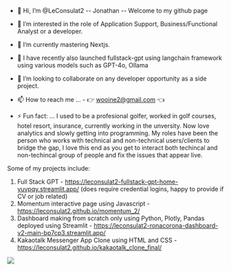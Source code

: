 - 👋 Hi, I’m @LeConsulat2 -- Jonathan -- Welcome to my github page
- 👀 I’m interested in the role of Application Support, Business/Functional Analyst or a developer.
- 🌱 I’m currently mastering Nextjs.
- 📖 I have recently also launched fullstack-gpt using langchain framework using various models such as GPT-4o, Ollama
- 💞️ I’m looking to collaborate on any developer opportunity as a side project.
- 📫 How to reach me ... - 👉 wooine2@gmail.com 👈

- ⚡ Fun fact: ... I used to be a profesional golfer, worked in golf courses, hotel resort, insurance, currently working in the unversity. 
                    Now love analytics and slowly getting into programming. 
                    My roles have been the person who works with technical and non-technical users/clients to bridge the gap,
                   I love this end as you get to interact both techincal and non-techincal group of people and fix the issues that appear live.

Some of my projects include:

1. Full Stack GPT - https://leconsulat2-fullstack-gpt-home-yuvpqy.streamlit.app/ (does require credential logins, happy to provide if CV or job related)
2. Momentum interactive page using Javascript - https://leconsulat2.github.io/momentum_2/
3. Dashboard making from scratch only using Python, Plotly, Pandas deployed using Streamlit - https://leconsulat2-ronacorona-dashboard-v2-main-bp7cp3.streamlit.app/
4. Kakaotalk Messenger App Clone using HTML and CSS - https://leconsulat2.github.io/kakaotalk_clone_final/

![](https://gh-hits.nomadcoders.workers.dev/view?username=LeConsulat2)
<!---
LeConsulat2/LeConsulat2 is a ✨ special ✨ repository because its `README.md` (this file) appears on your GitHub profile.
You can click the Preview link to take a look at your changes.
--->
